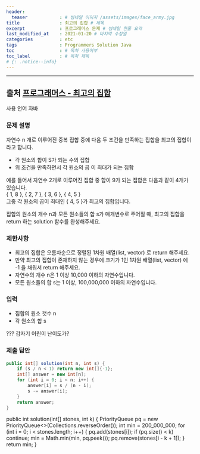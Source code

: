 ```yaml
---
header:
  teaser            : # 썸네일 이미지 /assets/images/face_army.jpg
title               : 최고의 집합 # 제목
excerpt             : 프로그래머스 문제 # 썸네일 한줄 요약
last_modified_at    : 2021-01-20 # 마지막 수정일
categories          : etc
tags                : Programmers Solution Java
toc                 : # 목차 사용여부
toc_label           : # 목차 제목
# {: .notice--info}
---
```


---
## 출처 [프로그래머스 - 최고의 집합](https://programmers.co.kr/learn/courses/30/lessons/12938)

사용 언어 자바

### 문제 설명
자연수 n 개로 이루어진 중복 집합 중에 다음 두 조건을 만족하는 집합을 최고의 집합이라고 합니다.

- 각 원소의 합이 S가 되는 수의 집합
- 위 조건을 만족하면서 각 원소의 곱 이 최대가 되는 집합

예를 들어서 자연수 2개로 이루어진 집합 중 합이 9가 되는 집합은 다음과 같이 4개가 있습니다.  
{ 1, 8 }, { 2, 7 }, { 3, 6 }, { 4, 5 }  
그중 각 원소의 곱이 최대인 { 4, 5 }가 최고의 집합입니다.  

집합의 원소의 개수 n과 모든 원소들의 합 s가 매개변수로 주어질 때, 최고의 집합을 return 하는 solution 함수를 완성해주세요.  

### 제한사항
- 최고의 집합은 오름차순으로 정렬된 1차원 배열(list, vector) 로 return 해주세요.
- 만약 최고의 집합이 존재하지 않는 경우에 크기가 1인 1차원 배열(list, vector) 에 -1 을 채워서 return 해주세요.
- 자연수의 개수 n은 1 이상 10,000 이하의 자연수입니다.
- 모든 원소들의 합 s는 1 이상, 100,000,000 이하의 자연수입니다.

### 입력

- 집합의 원소 갯수 n
- 각 원소의 합 s


??? 갑자기 어린이 난이도가?


### 제출 답안

```java
public int[] solution(int n, int s) {
    if (s / n < 1) return new int[]{-1};
    int[] answer = new int[n];
    for (int i = 0; i < n; i++) {
        answer[i] = s / (n - i);
        s -= answer[i];
    }
    return answer;
}
```




public int solution(int[] stones, int k) {
        PriorityQueue<Integer> pq = new PriorityQueue<>(Collections.reverseOrder());
        int min = 200_000_000;
        for (int i = 0; i < stones.length; i++) {
            pq.add(stones[i]);
            if (pq.size() < k) continue;
            min = Math.min(min, pq.peek());
            pq.remove(stones[i - k + 1]);
        }
        return min;
    }








    